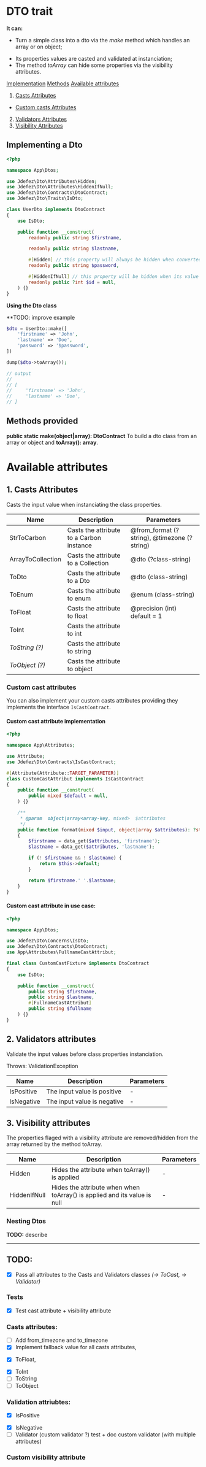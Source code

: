 # DTO trait

**It can:**

 - Turn a simple class into a dto via the _make_ method which handles an array or on object;
 * Its properties values are casted and validated at instanciation;
 * The method _toArray_ can hide some properties via the visibility attributes.

[Implementation](#implementation)
[Methods](#methods)
[Available attributes](#methods)
 1. [Casts Attributes](#casts-attributes)
  * [Custom casts Attributes](#custom-casts-attributes)
 2. [Validators Attributes](#validators-attributes)
 3. [Visibility Attributes](#visibility-attributes)

## <a name="implementation"></a>Implementing a Dto

```php
<?php

namespace App\Dtos;

use Jdefez\Dto\Attributes\Hidden;
use Jdefez\Dto\Attributes\HiddenIfNull;
use Jdefez\Dto\Contracts\DtoContract;
use Jdefez\Dto\Traits\IsDto;

class UserDto implements DtoContract
{
    use IsDto;

    public function __construct(
        readonly public string $firstname,

        readonly public string $lastname,

        #[Hidden] // this property will always be hidden when converted to array
        readonly public string $password,

        #[HiddenIfNull] // this property will be hidden when its value is null
        readonly public ?int $id = null,
    ) {}
}
```

**Using the Dto class**

**TODO: improve example

```php
$dto = UserDto::make([
    'firstname' => 'John',
    'lastname' => 'Doe',
    'password' => '$password',
])

dump($dto->toArray());

// output
//
// [
//     'firstname' => 'John',
//     'lastname' => 'Doe',
// ]
```

## <a name="methods"></a>Methods provided

**public static make(object|array): DtoContract** To build a dto class from an array or object and **toArray(): array**.

# <a name="attributes"></a>Available attributes

## <a name="casts-attributes"></a>1. Casts Attributes

Casts the input value when instanciating the class properties.

| Name | Description | Parameters |
| --- | --- | --- |
| StrToCarbon | Casts the attribute to a Carbon instance | @from_format (?string), @timezone (?string) |
| ArrayToCollection | Casts the attribute to a Collection | @dto (?class-string) |
| ToDto | Casts the attribute to a Dto | @dto (class-string) |
| ToEnum | Casts the attribute to enum | @enum (class-string) |
| ToFloat | Casts the attribute to float | @precision (int) default = 1 |
| ToInt | Casts the attribute to int | |
| _ToString (?)_ | Casts the attribute to string | |
| _ToObject (?)_ | Casts the attribute to object | |

### <a name="custom-casts-attributes"></a>Custom cast attributes

You can also implement your custom casts attributes providing they implements the interface `IsCastContract`.

#### Custom cast attribute implementation

```php
<?php

namespace App\Attributes;

use Attribute;
use Jdefez\Dto\Contracts\IsCastContract;

#[Attribute(Attribute::TARGET_PARAMETER)]
class CustomCastAttribut implements IsCastContract
{
    public function __construct(
        public mixed $default = null,
    ) {}

    /**
     * @param  object|array<array-key, mixed>  $attributes
     */
    public function format(mixed $input, object|array $attributes): ?string
    {
        $firstname = data_get($attributes, 'firstname');
        $lastname = data_get($attributes, 'lastname');

        if (! $firstname && ! $lastname) {
            return $this->default;
        }

        return $firstname.' '.$lastname;
    }
}
```

#### Custom cast attribute in use case:

```php
<?php

namespace App\Dtos;

use Jdefez\Dto\Concerns\IsDto;
use Jdefez\Dto\Contracts\DtoContract;
use App\Attributes\FullnameCastAttribut;

final class CustomCastFixture implements DtoContract
{
    use IsDto;

    public function __construct(
        public string $firstname,
        public string $lastname,
        #[FullnameCastAttribut]
        public string $fullname
    ) {}
}
```

## <a name="validators-attributes"></a>2. Validators attributes

Validate the input values before class properties instanciation.

Throws: ValidationException

| Name | Description | Parameters |
| --- | --- | --- |
| IsPositive | The input value is positive | - |
| IsNegative | The input value is negative | - |

## <a name="visibility-attributes"></a>3. Visibility attributes

The properties flaged with a visibility attribute are removed/hidden from the array returned by the method toArray.

| Name | Description | Parameters |
| --- | --- | --- |
| Hidden | Hides the attribute when toArray() is applied | - |
| HiddenIfNull | Hides the attribute when  when toArray() is applied and its value is null | - |
### Nesting Dtos

**TODO:** describe

___

## TODO:

- [x] Pass all attributes to the Casts and Validators classes _(-> ToCast, -> Validator)_

### Tests
* [x] Test cast attribute + visibility attribute

### Casts attributes: 
- [ ] Add from_timezone and to_timezone
- [x] Implement fallback value for all casts attributes,
* [x] ToFloat,
- [x] ToInt
- [ ] ToString
- [ ] ToObject

### Validation attriubtes: 
* [x] IsPositive
- [x] IsNegative
- [ ] Validator (custom validator ?) test + doc custom validator (with multiple attributes)

### Custom visibility attribute
